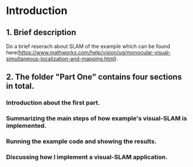 # Introduction

## 1. Brief description
Do a brief reserach about SLAM of the example which can be found here(https://www.mathworks.com/help/vision/ug/monocular-visual-simultaneous-localization-and-mapping.html).

## 2. The folder "Part One" contains four sections in total.
### Introduction about the first part.
### Summarizing the main steps of how example's visual-SLAM is implemented.
### Running the example code and showing the results.
### Discussing how I implement a visual-SLAM application.

